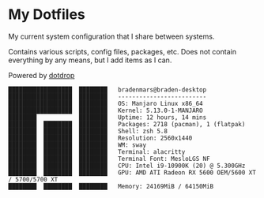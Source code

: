 # My Dotfiles

My current system configuration that I share between systems.

Contains various scripts, config files, packages, etc.
Does not contain everything by any means, but I add items as I can.

Powered by [dotdrop](https://github.com/deadc0de6/dotdrop)

```
██████████████████  ████████   bradenmars@braden-desktop
██████████████████  ████████   -------------------------
██████████████████  ████████   OS: Manjaro Linux x86_64
██████████████████  ████████   Kernel: 5.13.0-1-MANJARO
████████            ████████   Uptime: 12 hours, 14 mins
████████  ████████  ████████   Packages: 2718 (pacman), 1 (flatpak)
████████  ████████  ████████   Shell: zsh 5.8
████████  ████████  ████████   Resolution: 2560x1440
████████  ████████  ████████   WM: sway
████████  ████████  ████████   Terminal: alacritty
████████  ████████  ████████   Terminal Font: MesloLGS NF
████████  ████████  ████████   CPU: Intel i9-10900K (20) @ 5.300GHz
████████  ████████  ████████   GPU: AMD ATI Radeon RX 5600 OEM/5600 XT / 5700/5700 XT
████████  ████████  ████████   Memory: 24169MiB / 64150MiB

```
